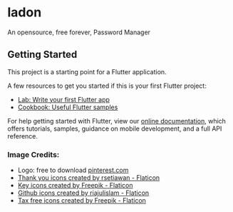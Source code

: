 # ladon

An opensource, free forever, Password Manager

## Getting Started

This project is a starting point for a Flutter application.

A few resources to get you started if this is your first Flutter project:

- [Lab: Write your first Flutter app](https://flutter.dev/docs/get-started/codelab)
- [Cookbook: Useful Flutter samples](https://flutter.dev/docs/cookbook)

For help getting started with Flutter, view our
[online documentation](https://flutter.dev/docs), which offers tutorials,
samples, guidance on mobile development, and a full API reference.


### Image Credits:
- Logo: free to download [pinterest.com](https://www.pinterest.de/pin/hydra-free-vector-icons-designed-by-freepik--168251736063434013/)
- <a href="https://www.flaticon.com/free-icons/thank-you" title="thank you icons">Thank you icons created by rsetiawan - Flaticon</a>
- <a href="https://www.flaticon.com/free-icons/key" title="key icons">Key icons created by Freepik - Flaticon</a>
- <a href="https://www.flaticon.com/free-icons/github" title="github icons">Github icons created by riajulislam - Flaticon</a>
- <a href="https://www.flaticon.com/free-icons/tax-free" title="tax free icons">Tax free icons created by Freepik - Flaticon</a>